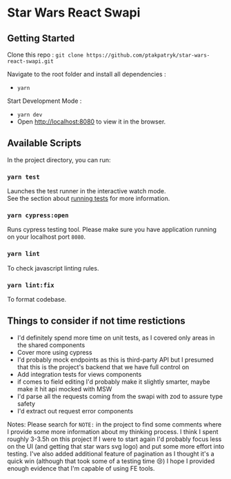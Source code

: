 # Star Wars React Swapi

## Getting Started

Clone this repo :
`git clone https://github.com/ptakpatryk/star-wars-react-swapi.git`

Navigate to the root folder and install all dependencies :

- `yarn` 

Start Development Mode :

- `yarn dev`
- Open [http://localhost:8080](http://localhost:8080) to view it in the browser.

## Available Scripts

In the project directory, you can run:

### `yarn test`

Launches the test runner in the interactive watch mode.<br>
See the section about [running tests](https://facebook.github.io/create-react-app/docs/running-tests) for more information.

### `yarn cypress:open`

Runs cypress testing tool. Please make sure you have application running on your localhost port `8080`.

### `yarn lint`

To check javascript linting rules.

### `yarn lint:fix`

To format codebase.

## Things to consider if not time restictions

- I'd definitely spend more time on unit tests, as I covered only areas in the shared components
- Cover more using cypress
- I'd probably mock endpoints as this is third-party API but I presumed that this is the project's backend that we have full control on
- Add integration tests for views components
- if comes to field editing I'd probably make it slightly smarter, maybe make it hit api mocked with MSW
- I'd parse all the requests coming from the swapi with zod to assure type safety
- I'd extract out request error components

Notes:
Please search for `NOTE:` in the project to find some comments where I provide some more information about my thinking process.
I think I spent roughly 3-3.5h on this project If I were to start again I'd probably focus less on the UI (and getting that star wars svg logo) and put some more effort into testing.
I've also added additional feature of pagination as I thought it's a quick win (although that took some of a testing time 😢)
I hope I provided enough evidence that I'm capable of using FE tools.
